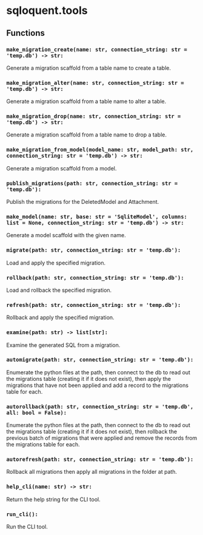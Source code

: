 # sqloquent.tools

## Functions

### `make_migration_create(name: str, connection_string: str = 'temp.db') -> str:`

Generate a migration scaffold from a table name to create a table.

### `make_migration_alter(name: str, connection_string: str = 'temp.db') -> str:`

Generate a migration scaffold from a table name to alter a table.

### `make_migration_drop(name: str, connection_string: str = 'temp.db') -> str:`

Generate a migration scaffold from a table name to drop a table.

### `make_migration_from_model(model_name: str, model_path: str, connection_string: str = 'temp.db') -> str:`

Generate a migration scaffold from a model.

### `publish_migrations(path: str, connection_string: str = 'temp.db'):`

Publish the migrations for the DeletedModel and Attachment.

### `make_model(name: str, base: str = 'SqliteModel', columns: list = None, connection_string: str = 'temp.db') -> str:`

Generate a model scaffold with the given name.

### `migrate(path: str, connection_string: str = 'temp.db'):`

Load and apply the specified migration.

### `rollback(path: str, connection_string: str = 'temp.db'):`

Load and rollback the specified migration.

### `refresh(path: str, connection_string: str = 'temp.db'):`

Rollback and apply the specified migration.

### `examine(path: str) -> list[str]:`

Examine the generated SQL from a migration.

### `automigrate(path: str, connection_string: str = 'temp.db'):`

Enumerate the python files at the path, then connect to the db to read out the
migrations table (creating it if it does not exist), then apply the migrations
that have not been applied and add a record to the migrations table for each.

### `autorollback(path: str, connection_string: str = 'temp.db', all: bool = False):`

Enumerate the python files at the path, then connect to the db to read out the
migrations table (creating it if it does not exist), then rollback the previous
batch of migrations that were applied and remove the records from the migrations
table for each.

### `autorefresh(path: str, connection_string: str = 'temp.db'):`

Rollback all migrations then apply all migrations in the folder at path.

### `help_cli(name: str) -> str:`

Return the help string for the CLI tool.

### `run_cli():`

Run the CLI tool.


